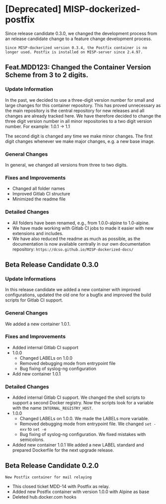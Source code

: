 #  [Deprecated] MISP-dockerized-postfix
Since release candidate 0.3.0, we changed the development process from an release candidate change to a feature change development process.

`Since MISP-dockerized version 0.3.4, the Postfix container is no longer used. Postfix is installed on MISP-server since 2.4.97.`




## Feat.MDD123: Changed the Container Version Scheme from 3 to 2 digits.
### Update Information
In the past, we decided to use a three-digit version number for small and large changes for this container repository. This has proved unnecessary as the main repository is the central repository for new releases and all changes are already tracked here. We have therefore decided to change the three digit version number in all minor repositories to a two digit version number.
For example: 1.0.1 -> 1.1

The second digit is changed any time we make minor changes. The first digit changes whenever we make major changes, e.g. a new base image.
### General Changes
In general, we changed all versions from three to two digits.
### Fixes and Improvements
- Changed all folder names
- Improved Gitlab CI structure
- Minimized the readme file
### Detailed Changes
- All folders have been renamed, e.g., from 1.0.0-alpine to 1.0-alpine.
- We have made working with Gitlab CI jobs to made it easier with new extensions and includes.
- We have also reduced the readme as much as possible, as the documentation is now available centrally in our own documentation repository: `https://dcso.github.io/MISP-dockerized-docs/`








## Beta Release Candidate 0.3.0
### Update Informations
In this release candidate we added a new container with improved configurations, updated the old one for a bugfix and improved the build scripts for Gitlab CI support.
### General Changes
We added a new container 1.0.1.
### Fixes and Improvements
- Added internal Gitlab CI support
- 1.0.0
  - Changed LABELs on 1.0.0
  - Removed debugging mode from entrypoint file
  - Bug fixing of syslog-ng configuration
- Add new container 1.0.1

### Detailed Changes
- Added internal Gitlab CI support.
  We changed the shell scripts to support a second Docker registry. Now the scripts look for a variable with the name `INTERNAL_REGISTRY_HOST`.  
- 1.0.0
  - Changed LABELs on 1.0.0.
    We made the LABELs more variable.
  - Removed debugging mode from entrypoint file.
    We changed `set -exv` to `set -e`
  - Bug fixing of syslog-ng configuration.
    We fixed mistakes with semicolons.
- Added new container 1.0.1
    We added a new LABEL standard and prepared Dockerfile for the next upgrade release.





## Beta Release Candidate 0.2.0
`New Postfix container for mail relaying`
* This closed ticket MDD-14 with Postfix as relay.
* Added new Postfix container with version 1.0.0 with Alpine as base
* Deleted hub.docker.com hooks
